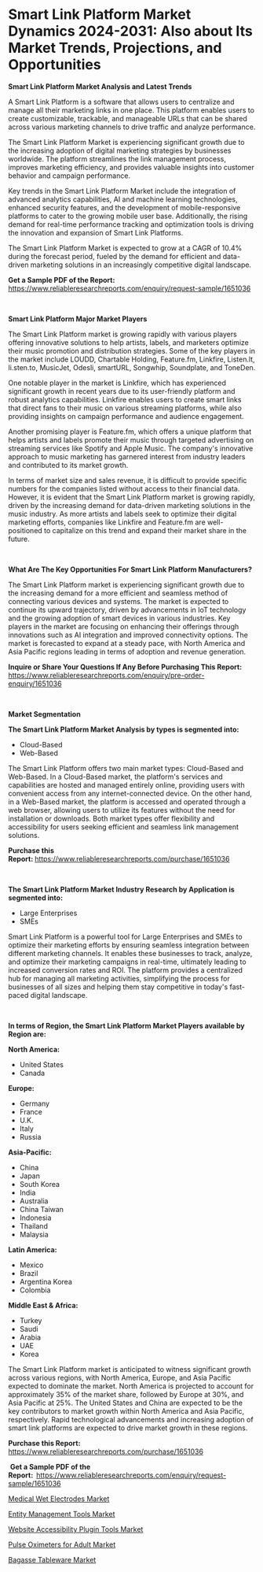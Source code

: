 <p><h1>Smart Link Platform Market Dynamics 2024-2031: Also about Its Market Trends, Projections, and Opportunities</h1></p><p><strong>Smart Link Platform Market Analysis and Latest Trends</strong></p>
<p><p>A Smart Link Platform is a software that allows users to centralize and manage all their marketing links in one place. This platform enables users to create customizable, trackable, and manageable URLs that can be shared across various marketing channels to drive traffic and analyze performance.</p><p>The Smart Link Platform Market is experiencing significant growth due to the increasing adoption of digital marketing strategies by businesses worldwide. The platform streamlines the link management process, improves marketing efficiency, and provides valuable insights into customer behavior and campaign performance.</p><p>Key trends in the Smart Link Platform Market include the integration of advanced analytics capabilities, AI and machine learning technologies, enhanced security features, and the development of mobile-responsive platforms to cater to the growing mobile user base. Additionally, the rising demand for real-time performance tracking and optimization tools is driving the innovation and expansion of Smart Link Platforms.</p><p>The Smart Link Platform Market is expected to grow at a CAGR of 10.4% during the forecast period, fueled by the demand for efficient and data-driven marketing solutions in an increasingly competitive digital landscape.</p></p>
<p><strong>Get a Sample PDF of the Report:&nbsp;</strong> <a href="https://www.reliableresearchreports.com/enquiry/request-sample/1651036">https://www.reliableresearchreports.com/enquiry/request-sample/1651036</a></p>
<p>&nbsp;</p>
<p><strong>Smart Link Platform Major Market Players</strong></p>
<p><p>The Smart Link Platform market is growing rapidly with various players offering innovative solutions to help artists, labels, and marketers optimize their music promotion and distribution strategies. Some of the key players in the market include LOUDD, Chartable Holding, Feature.fm, Linkfire, Listen.lt, li.sten.to, MusicJet, Odesli, smartURL, Songwhip, Soundplate, and ToneDen.</p><p>One notable player in the market is Linkfire, which has experienced significant growth in recent years due to its user-friendly platform and robust analytics capabilities. Linkfire enables users to create smart links that direct fans to their music on various streaming platforms, while also providing insights on campaign performance and audience engagement.</p><p>Another promising player is Feature.fm, which offers a unique platform that helps artists and labels promote their music through targeted advertising on streaming services like Spotify and Apple Music. The company's innovative approach to music marketing has garnered interest from industry leaders and contributed to its market growth.</p><p>In terms of market size and sales revenue, it is difficult to provide specific numbers for the companies listed without access to their financial data. However, it is evident that the Smart Link Platform market is growing rapidly, driven by the increasing demand for data-driven marketing solutions in the music industry. As more artists and labels seek to optimize their digital marketing efforts, companies like Linkfire and Feature.fm are well-positioned to capitalize on this trend and expand their market share in the future.</p></p>
<p>&nbsp;</p>
<p><strong>What Are The Key Opportunities For Smart Link Platform Manufacturers?</strong></p>
<p><p>The Smart Link Platform market is experiencing significant growth due to the increasing demand for a more efficient and seamless method of connecting various devices and systems. The market is expected to continue its upward trajectory, driven by advancements in IoT technology and the growing adoption of smart devices in various industries. Key players in the market are focusing on enhancing their offerings through innovations such as AI integration and improved connectivity options. The market is forecasted to expand at a steady pace, with North America and Asia Pacific regions leading in terms of adoption and revenue generation.</p></p>
<p><strong>Inquire or Share Your Questions If Any Before Purchasing This Report:</strong> <a href="https://www.reliableresearchreports.com/enquiry/pre-order-enquiry/1651036">https://www.reliableresearchreports.com/enquiry/pre-order-enquiry/1651036</a></p>
<p>&nbsp;</p>
<p><strong>Market Segmentation</strong></p>
<p><strong>The Smart Link Platform Market Analysis by types is segmented into:</strong></p>
<p><ul><li>Cloud-Based</li><li>Web-Based</li></ul></p>
<p><p>The Smart Link Platform offers two main market types: Cloud-Based and Web-Based. In a Cloud-Based market, the platform's services and capabilities are hosted and managed entirely online, providing users with convenient access from any internet-connected device. On the other hand, in a Web-Based market, the platform is accessed and operated through a web browser, allowing users to utilize its features without the need for installation or downloads. Both market types offer flexibility and accessibility for users seeking efficient and seamless link management solutions.</p></p>
<p><strong>Purchase this Report:&nbsp;</strong><a href="https://www.reliableresearchreports.com/purchase/1651036">https://www.reliableresearchreports.com/purchase/1651036</a></p>
<p>&nbsp;</p>
<p><strong>The Smart Link Platform Market Industry Research by Application is segmented into:</strong></p>
<p><ul><li>Large Enterprises</li><li>SMEs</li></ul></p>
<p><p>Smart Link Platform is a powerful tool for Large Enterprises and SMEs to optimize their marketing efforts by ensuring seamless integration between different marketing channels. It enables these businesses to track, analyze, and optimize their marketing campaigns in real-time, ultimately leading to increased conversion rates and ROI. The platform provides a centralized hub for managing all marketing activities, simplifying the process for businesses of all sizes and helping them stay competitive in today's fast-paced digital landscape.</p></p>
<p>&nbsp;</p>
<p><strong>In terms of Region, the Smart Link Platform Market Players available by Region are:</strong></p>
<p>
    <p> <strong> North America: </strong>
        <ul>
            <li>United States</li>
            <li>Canada</li>
        </ul>
        </p> 
    <p> <strong> Europe: </strong>
        <ul>
            <li>Germany</li>
            <li>France</li>
            <li>U.K.</li>
            <li>Italy</li>
            <li>Russia</li>
        </ul>
        </p> 
    <p> <strong> Asia-Pacific: </strong>
        <ul>
            <li>China</li>
            <li>Japan</li>
            <li>South Korea</li>
            <li>India</li>
            <li>Australia</li>
            <li>China Taiwan</li>
            <li>Indonesia</li>
            <li>Thailand</li>
            <li>Malaysia</li>
        </ul>
        </p> 
    <p> <strong> Latin America: </strong>
        <ul>
            <li>Mexico</li>
            <li>Brazil</li>
            <li>Argentina Korea</li>
            <li>Colombia</li>
        </ul>
        </p> 
    <p> <strong> Middle East & Africa: </strong>
        <ul>
            <li>Turkey</li>
            <li>Saudi</li>
            <li>Arabia</li>
            <li>UAE</li>
            <li>Korea</li>
        </ul>
    </p>
    </p>
<p><p>The Smart Link Platform market is anticipated to witness significant growth across various regions, with North America, Europe, and Asia Pacific expected to dominate the market. North America is projected to account for approximately 35% of the market share, followed by Europe at 30%, and Asia Pacific at 25%. The United States and China are expected to be the key contributors to market growth within North America and Asia Pacific, respectively. Rapid technological advancements and increasing adoption of smart link platforms are expected to drive market growth in these regions.</p></p>
<p><strong>Purchase this Report: </strong><a href="https://www.reliableresearchreports.com/purchase/1651036">https://www.reliableresearchreports.com/purchase/1651036</a></p>
<p>&nbsp;<strong>Get a Sample PDF of the Report:&nbsp;&nbsp;</strong><a href="https://www.reliableresearchreports.com/enquiry/request-sample/1651036">https://www.reliableresearchreports.com/enquiry/request-sample/1651036</a></p>
<p><strong></strong></p>
<p><p><a href="https://medium.com/@eltaroberts14/medical-wet-electrodes-market-report-reveals-the-latest-trends-and-growth-opportunities-of-this-d9936d035e90">Medical Wet Electrodes Market</a></p><p><a href="https://github.com/yoshih12/Market-Research-Report-List-1/blob/main/entity-management-tools-market.md">Entity Management Tools Market</a></p><p><a href="https://github.com/castoriffic/Market-Research-Report-List-3/blob/main/website-accessibility-plugin-tools-market.md">Website Accessibility Plugin Tools Market</a></p><p><a href="https://medium.com/@eltaroberts14/pulse-oximeters-for-adult-market-furnishes-information-on-market-share-market-trends-and-market-361670d6cb9d">Pulse Oximeters for Adult Market</a></p><p><a href="https://issuu.com/reportprime-2/docs/bagasse-tableware-market-size-2030.pptx">Bagasse Tableware Market</a></p></p>